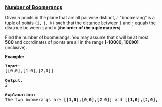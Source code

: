 ### [Number of Boomerangs](https://leetcode.com/problems/number-of-boomerangs)

<p>Given <i>n</i> points in the plane that are all pairwise distinct, a &quot;boomerang&quot; is a tuple of points <code>(i, j, k)</code> such that the distance between <code>i</code> and <code>j</code> equals the distance between <code>i</code> and <code>k</code> (<b>the order of the tuple matters</b>).</p>

<p>Find the number of boomerangs. You may assume that <i>n</i> will be at most <b>500</b> and coordinates of points are all in the range <b>[-10000, 10000]</b> (inclusive).</p>

<p><b>Example:</b></p>

<pre>
<b>Input:</b>
[[0,0],[1,0],[2,0]]

<b>Output:</b>
2

<b>Explanation:</b>
The two boomerangs are <b>[[1,0],[0,0],[2,0]]</b> and <b>[[1,0],[2,0],[0,0]]</b>
</pre>

<p>&nbsp;</p>
